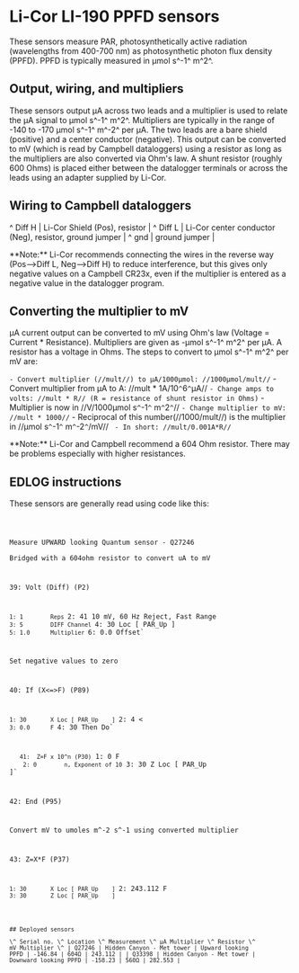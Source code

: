# Li-Cor LI-190 PPFD sensors

These sensors measure PAR, photosynthetically active radiation
(wavelengths from 400-700 nm) as photosynthetic photon flux density
(PPFD). PPFD is typically measured in μmol s^-1^ m^2^.

## Output, wiring, and multipliers

These sensors output μA across two leads and a multiplier is used to
relate the μA signal to μmol s^-1^ m^2^. Multipliers are typically in
the range of -140 to -170 μmol s^-1^ m^-2^ per μA. The two leads are a
bare shield (positive) and a center conductor (negative). This output
can be converted to mV (which is read by Campbell dataloggers) using a
resistor as long as the multipliers are also converted via Ohm's law. A
shunt resistor (roughly 600 Ohms) is placed either between the
datalogger terminals or across the leads using an adapter supplied by
Li-Cor.

Wiring to Campbell dataloggers
------------------------------

\^ Diff H | Li-Cor Shield (Pos), resistor | \^ Diff L | Li-Cor center
conductor (Neg), resistor, ground jumper | \^ gnd | ground jumper |

 **Note:\*\* Li-Cor recommends connecting the wires in the reverse
        way (Pos--&gt;Diff L, Neg--&gt;Diff H) to reduce interference,
        but this gives only negative values on a Campbell CR23x, even if
        the multiplier is entered as a negative value in the
        datalogger program.

Converting the multiplier to mV
-------------------------------

μA current output can be converted to mV using Ohm's law (Voltage =
Current \* Resistance). Multipliers are given as -μmol s^-1^ m^2^ per
μA. A resistor has a voltage in Ohms. The steps to convert to μmol s^-1^
m^2^ per mV are:

` - Convert multiplier (//mult//) to μA/1000μmol: //1000μmol/mult//
` - Convert multiplier from μA to A: //mult * 1A/10`^`6`^`μA//
` - Change amps to volts: //mult * R// (R = resistance of shunt resistor in Ohms)
` - Multiplier is now in //V/1000μmol s`^`-1`^` m`^`2`^`//
` - Change multiplier to mV: //mult * 1000//
` - Reciprocal of this number(//1000/mult//) is the multiplier in //μmol s`^`-1`^` m`^`-2`^`/mV//
` - In short: //mult/0.001A*R//`

 **Note:\*\* Li-Cor and Campbell recommend a 604 Ohm resistor.
        There may be problems especially with higher resistances.

## EDLOG instructions

These sensors are generally read using code like this:

<code>

Measure UPWARD looking Quantum sensor - Q27246\
Bridged with a 604ohm resistor to convert uA to mV

39: Volt (Diff) (P2)

`1: 1        Reps
`2: 41       10 mV, 60 Hz Reject, Fast Range
`3: 5        DIFF Channel
`4: 30       Loc [ PAR_Up    ]
`5: 1.0      Multiplier
`6: 0.0      Offset`

Set negative values to zero

40: If (X&lt;=&gt;F) (P89)

`1: 30       X Loc [ PAR_Up    ]
`2: 4        <
`3: 0.0      F
`4: 30       Then Do`

`    41:  Z=F x 10^n (P30)
`     1: 0        F
`     2: 0        n, Exponent of 10
`     3: 30       Z Loc [ PAR_Up    ]`

42: End (P95)

Convert mV to umoles m\^-2 s\^-1 using converted multiplier

43: Z=X\*F (P37)

`1: 30       X Loc [ PAR_Up    ]
`2: 243.112  F
`3: 30       Z Loc [ PAR_Up    ]`

~~~

## Deployed sensors

\^ Serial no. \^ Location \^ Measurement \^ μA Multiplier \^ Resistor \^
mV Multiplier \^ | Q27246 | Hidden Canyon - Met tower | Upward looking
PPFD | -146.84 | 604Ω | 243.112 | | Q33398 | Hidden Canyon - Met tower |
Downward looking PPFD | -158.23 | 560Ω | 282.553 |
